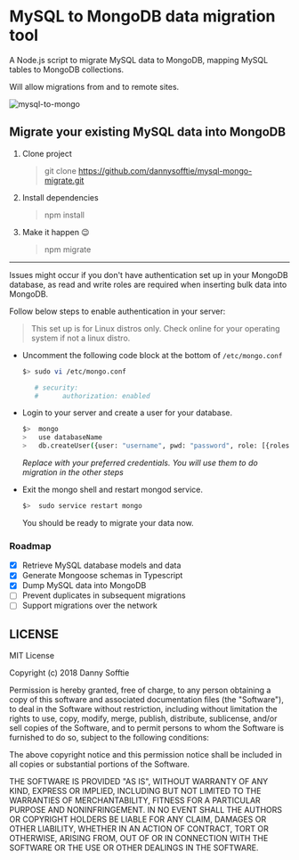 # MySQL to MongoDB data migration tool

A Node.js script to migrate MySQL data to MongoDB, mapping MySQL tables to MongoDB collections.

Will allow migrations from and to remote sites.

![mysql-to-mongo](https://user-images.githubusercontent.com/17042186/50631158-694f8780-0f54-11e9-89b4-465fc98eb2dd.gif)

## Migrate your existing MySQL data into MongoDB

1. Clone project
    > git clone https://github.com/dannysofftie/mysql-mongo-migrate.git
2. Install dependencies
    > npm install
3. Make it happen :wink:
    > npm migrate

---

Issues might occur if you don't have authentication set up in your MongoDB database, as read and write roles are required when inserting bulk data into MongoDB.

Follow below steps to enable authentication in your server:

> This set up is for Linux distros only. Check online for your operating system if not a linux distro.

-   Uncomment the following code block at the bottom of `/etc/mongo.conf`

    ```bash
    $> sudo vi /etc/mongo.conf

       # security:
       #      authorization: enabled
    ```

-   Login to your server and create a user for your database.

    ```bash
    $>  mongo
    >   use databaseName
    >   db.createUser({user: "username", pwd: "password", role: [{roles: "readWrite", db: "databaseName"}]})

    ```

    _Replace with your preferred credentials. You will use them to do migration in the other steps_

-   Exit the mongo shell and restart mongod service.

    ```bash
    $>  sudo service restart mongo
    ```

    You should be ready to migrate your data now.

### Roadmap

-   [x] Retrieve MySQL database models and data
-   [x] Generate Mongoose schemas in Typescript
-   [x] Dump MySQL data into MongoDB
-   [ ] Prevent duplicates in subsequent migrations
-   [ ] Support migrations over the network

## LICENSE

MIT License

Copyright (c) 2018 Danny Sofftie

Permission is hereby granted, free of charge, to any person obtaining a copy
of this software and associated documentation files (the "Software"), to deal
in the Software without restriction, including without limitation the rights
to use, copy, modify, merge, publish, distribute, sublicense, and/or sell
copies of the Software, and to permit persons to whom the Software is
furnished to do so, subject to the following conditions:

The above copyright notice and this permission notice shall be included in all
copies or substantial portions of the Software.

THE SOFTWARE IS PROVIDED "AS IS", WITHOUT WARRANTY OF ANY KIND, EXPRESS OR
IMPLIED, INCLUDING BUT NOT LIMITED TO THE WARRANTIES OF MERCHANTABILITY,
FITNESS FOR A PARTICULAR PURPOSE AND NONINFRINGEMENT. IN NO EVENT SHALL THE
AUTHORS OR COPYRIGHT HOLDERS BE LIABLE FOR ANY CLAIM, DAMAGES OR OTHER
LIABILITY, WHETHER IN AN ACTION OF CONTRACT, TORT OR OTHERWISE, ARISING FROM,
OUT OF OR IN CONNECTION WITH THE SOFTWARE OR THE USE OR OTHER DEALINGS IN THE
SOFTWARE.
